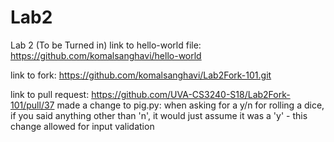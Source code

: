 # Lab2
Lab 2 (To be Turned in)
link to hello-world file:
https://github.com/komalsanghavi/hello-world

link to fork:
https://github.com/komalsanghavi/Lab2Fork-101.git

link to pull request:
https://github.com/UVA-CS3240-S18/Lab2Fork-101/pull/37
made a change to pig.py: when asking for a y/n for rolling a dice, if you said anything other than 'n', it would just assume it was a 'y' - this change allowed for input validation

